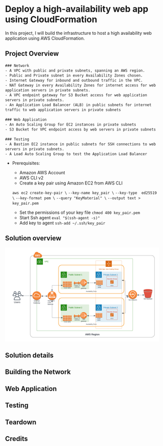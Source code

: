 # Deploy a high-availability web app using CloudFormation
In this project, I will build the infrastructure to host a high availability web application using AWS CloudFormation.
## Project Overview
    ### Network
    - A VPC with public and private subnets, spanning an AWS region.
    - Public and Private subnet in every Availability Zones chosen. 
    - Internet Gateway for inbound and outbound traffic in the VPC.
    - NAT Gateway in every Availability Zones for internet access for web application servers in private subnets.
    - A VPC endpoint gateway for S3 Bucket access for web application servers in private subnets.
    - An Application Load Balancer (ALB) in public subnets for internet traffic to web application servers in private subnets

    ### Web Application
    - An Auto Scaling Group for EC2 instances in private subnets
    - S3 Bucket for VPC endpoint access by web servers in private subnets

    ### Testing
    - A Bastion EC2 instance in public subnets for SSH connections to web servers in private subnets.
    - A Load Auto Scaling Group to test the Application Load Balancer

- Prerequisites:
    - Amazon AWS Account
    - AWS CLI v2
    - Create a key pair using Amazon EC2 from AWS CLI

    `aws ec2 create-key-pair \`
        `--key-name key_pair \`
        `--key-type  ed25519 \`
        `--key-format pem \`
        `--query "KeyMaterial" \`
        `--output text > key_pair.pem`
    
    - Set the permissions of your key file
    `chmod 400 key_pair.pem`
    - Start Ssh agent
    `eval "$(ssh-agent -s)"`
    - Add key to agent
    `ssh-add ~/.ssh/key_pair`

## Solution overview

![AWS Architecture diagram](/docs/images/cfn_arch.png)

## Solution details
## Building the Network


## Web Application 

## Testing


## Teardown


## Credits
